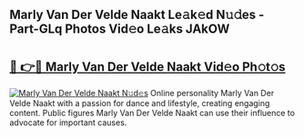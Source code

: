 ## Marly Van Der Velde Naakt Le𝚊k𝚎d N𝚞𝚍es - Part-GLq Photos Vid𝚎o Le𝚊ks JAkOW

# <h2><a href="http://fb0pgk.evod.top/?m=Marly+Van+Der+Velde+Naakt">🔗 👉🔴 Marly Van Der Velde Naakt Vid𝚎o Ph𝚘t𝚘s</a></h2>

[![Marly Van Der Velde Naakt N𝚞d𝚎s](https://i.imgur.com/8V9OHl7.gif)](http://fb0pgk.evod.top/?m=Marly+Van+Der+Velde+Naakt)
Online personality Marly Van Der Velde Naakt with a passion for dance and lifestyle, creating engaging content. Public figures Marly Van Der Velde Naakt can use their influence to advocate for important causes. 
